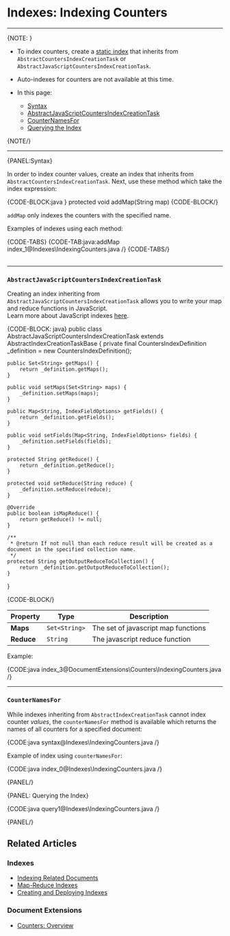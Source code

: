 # Indexes: Indexing Counters
---

{NOTE: }

* To index counters, create a [static index](../../indexes/creating-and-deploying#static-indexes) 
that inherits from `AbstractCountersIndexCreationTask` or `AbstractJavaScriptCountersIndexCreationTask`.  

* Auto-indexes for counters are not available at this time.  

* In this page:  
  * [Syntax](../../document-extensions/counters/indexing#syntax)  
  * [AbstractJavaScriptCountersIndexCreationTask](../../document-extensions/counters/indexing#section)  
  * [CounterNamesFor](../../document-extensions/counters/indexing#section-1)  
  * [Querying the Index](../../document-extensions/counters/indexing#querying-the-index)  

{NOTE/}

---

{PANEL:Syntax}

In order to index counter values, create an index that inherits from `AbstractCountersIndexCreationTask`. 
Next, use these method which take the index expression:  

{CODE-BLOCK:java }
 protected void addMap(String map)
{CODE-BLOCK/}

`addMap` only indexes the counters with 
the specified name.  

Examples of indexes using each method:  

{CODE-TABS}
{CODE-TAB:java:addMap index_1@Indexes\IndexingCounters.java /}
{CODE-TABS/}  
<br/>

---

### `AbstractJavaScriptCountersIndexCreationTask`

Creating an index inheriting from `AbstractJavaScriptCountersIndexCreationTask` allows 
you to write your map and reduce functions in JavaScript.  
Learn more about JavaScript indexes [here](../../indexes/javascript-indexes).  

{CODE-BLOCK: java}
public class AbstractJavaScriptCountersIndexCreationTask extends AbstractIndexCreationTaskBase<CountersIndexDefinition> 
{
    private final CountersIndexDefinition _definition = new CountersIndexDefinition();

    public Set<String> getMaps() {
        return _definition.getMaps();
    }

    public void setMaps(Set<String> maps) {
        _definition.setMaps(maps);
    }

    public Map<String, IndexFieldOptions> getFields() {
        return _definition.getFields();
    }

    public void setFields(Map<String, IndexFieldOptions> fields) {
        _definition.setFields(fields);
    }

    protected String getReduce() {
        return _definition.getReduce();
    }

    protected void setReduce(String reduce) {
        _definition.setReduce(reduce);
    }

    @Override
    public boolean isMapReduce() {
        return getReduce() != null;
    }

    /**
     * @return If not null than each reduce result will be created as a document in the specified collection name.
     */
    protected String getOutputReduceToCollection() {
        return _definition.getOutputReduceToCollection();
    }
}


{CODE-BLOCK/}

| Property | Type | Description |
| - | - | - |
| **Maps** | `Set<String>` | The set of javascript map functions |
| **Reduce** | `String` | The javascript reduce function |

Example:  

{CODE:java index_3@DocumentExtensions\Counters\IndexingCounters.java /}

---

### `CounterNamesFor`

While indexes inheriting from `AbstractIndexCreationTask` cannot index counter _values_, the `counterNamesFor` 
method is available which returns the names of all counters for a specified document:  

{CODE:java syntax@Indexes\IndexingCounters.java /}

Example of index using `counterNamesFor`:  

{CODE:java index_0@Indexes\IndexingCounters.java /}

{PANEL/}

{PANEL: Querying the Index}  

{CODE:java query1@Indexes\IndexingCounters.java /}

{PANEL/}

## Related Articles  

### Indexes  
- [Indexing Related Documents](../../indexes/indexing-related-documents)  
- [Map-Reduce Indexes](../../indexes/map-reduce-indexes)  
- [Creating and Deploying Indexes](../../indexes/creating-and-deploying)  

### Document Extensions  
- [Counters: Overview](../../document-extensions/counters/overview)  
